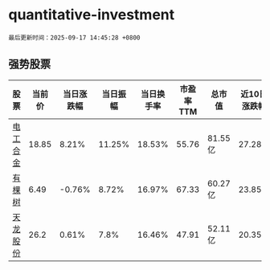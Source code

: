 # quantitative-investment

`最后更新时间：2025-09-17 14:45:28 +0800`

## 强势股票

|股票|当前价|当日涨跌幅|当日振幅|当日换手率|市盈率TTM|总市值|近10日涨跌幅|
|----|----|----|----|----|----|----|----|
|[电工合金](https://xueqiu.com/S/SZ300697)|18.85|8.21%|11.25%|18.53%|55.76|81.55亿|27.28%|
|[有棵树](https://xueqiu.com/S/SZ300209)|6.49|-0.76%|8.72%|16.97%|67.33|60.27亿|23.85%|
|[天龙股份](https://xueqiu.com/S/SH603266)|26.2|0.61%|7.8%|16.46%|47.91|52.11亿|20.35%|
